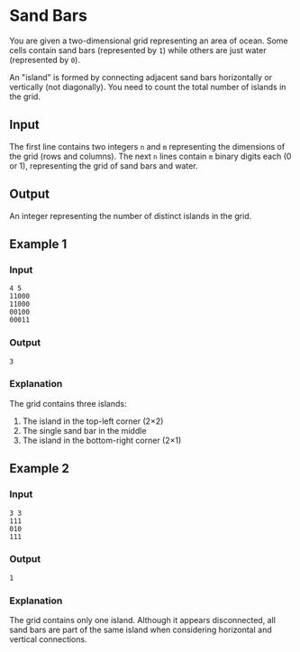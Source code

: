 # Sand Bars

You are given a two-dimensional grid representing an area of ocean. Some cells contain sand bars (represented by `1`) while others are just water (represented by `0`).

An "island" is formed by connecting adjacent sand bars horizontally or vertically (not diagonally). You need to count the total number of islands in the grid.

## Input

The first line contains two integers `n` and `m` representing the dimensions of the grid (rows and columns).
The next `n` lines contain `m` binary digits each (0 or 1), representing the grid of sand bars and water.

## Output

An integer representing the number of distinct islands in the grid.

## Example 1

### Input
```aiignore
4 5
11000
11000
00100
00011
```

### Output
```aiignore
3
```

### Explanation
The grid contains three islands:
1. The island in the top-left corner (2×2)
2. The single sand bar in the middle
3. The island in the bottom-right corner (2×1)

## Example 2

### Input
```aiignore
3 3
111
010
111
```

### Output
```aiignore
1
```

### Explanation
The grid contains only one island. Although it appears disconnected, all sand bars are part of the same island when considering horizontal and vertical connections.